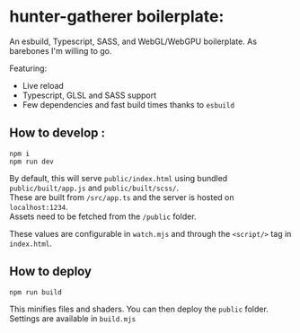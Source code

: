 # hunter-gatherer boilerplate:

An esbuild, Typescript, SASS, and WebGL/WebGPU boilerplate. As barebones I'm willing to go.

Featuring:

- Live reload
- Typescript, GLSL and SASS support
- Few dependencies and fast build times thanks to `esbuild`

## How to develop :

```
npm i
npm run dev
```

By default, this will serve `public/index.html` using bundled `public/built/app.js` and `public/built/scss/`.<br/>
These are built from `/src/app.ts` and the server is hosted on `localhost:1234`.<br/>
Assets need to be fetched from the `/public` folder.

These values are configurable in `watch.mjs` and through the `<script/>` tag in `index.html`.

## How to deploy

```
npm run build
```

This minifies files and shaders. You can then deploy the `public` folder.
Settings are available in `build.mjs`
